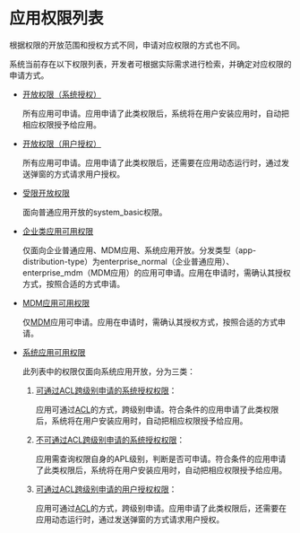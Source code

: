 # 应用权限列表

<!--Kit: Ability Kit-->
<!--Subsystem: Security-->
<!--Owner: @xia-bubai-->
<!--Designer: @linshuqing; @hehehe-li-->
<!--Tester: @leiyuqian-->
<!--Adviser: @zengyawen-->

根据权限的开放范围和授权方式不同，申请对应权限的方式也不同。

系统当前存在以下权限列表，开发者可根据实际需求进行检索，并确定对应权限的申请方式。

- [开放权限（系统授权）](permissions-for-all.md)
  
   所有应用可申请。应用申请了此类权限后，系统将在用户安装应用时，自动把相应权限授予给应用。

- [开放权限（用户授权）](permissions-for-all-user.md)

   所有应用可申请。应用申请了此类权限后，还需要在应用动态运行时，通过发送弹窗的方式请求用户授权。

- [受限开放权限](restricted-permissions.md)

   面向普通应用开放的system_basic权限。

- [企业类应用可用权限](permissions-for-enterprise-apps.md)

   仅面向企业普通应用、MDM应用<!--Del-->、系统应用<!--DelEnd-->开放。分发类型（app-distribution-type）为enterprise_normal（企业普通应用）、enterprise_mdm（MDM应用）的应用可申请。应用在申请时，需确认其授权方式，按照合适的方式申请。

- [MDM应用可用权限](permissions-for-mdm-apps.md)

  仅[MDM](../../mdm/mdm-kit-intro.md)应用可申请。应用在申请时，需确认其授权方式，按照合适的方式申请。

<!--Del-->
- [系统应用可用权限](permissions-for-system-apps.md)

   此列表中的权限仅面向系统应用开放，分为三类：

   1. [可通过ACL跨级别申请的系统授权权限](permissions-for-system-apps.md)：

       应用可通过[ACL](declare-permissions-in-acl.md)的方式，跨级别申请。符合条件的应用申请了此类权限后，系统将在用户安装应用时，自动把相应权限授予给应用。
   2. [不可通过ACL跨级别申请的系统授权权限](permissions-for-system-apps-no-acl.md)：

       应用需查询权限自身的APL级别，判断是否可申请。符合条件的应用申请了此类权限后，系统将在用户安装应用时，自动把相应权限授予给应用。

   3. [可通过ACL跨级别申请的用户授权权限](permissions-for-system-apps-user.md)：

       应用可通过[ACL](declare-permissions-in-acl.md)的方式，跨级别申请。应用申请了此类权限后，还需要在应用动态运行时，通过发送弹窗的方式请求用户授权。

<!--DelEnd-->
